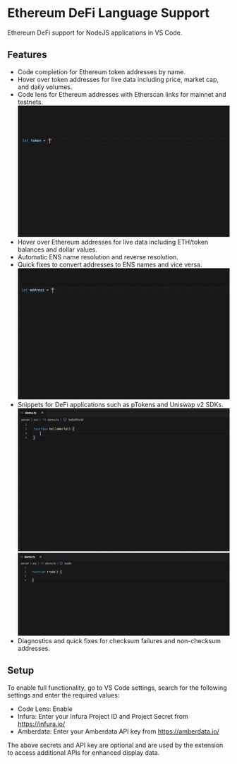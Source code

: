 # Ethereum DeFi Language Support

Ethereum DeFi support for NodeJS applications in VS Code.

## Features

- Code completion for Ethereum token addresses by name.
- Hover over token addresses for live data including price, market cap, and daily volumes.
- Code lens for Ethereum addresses with Etherscan links for mainnet and testnets.
![](images/token.gif)
- Hover over Ethereum addresses for live data including ETH/token balances and dollar values.
- Automatic ENS name resolution and reverse resolution.
- Quick fixes to convert addresses to ENS names and vice versa.
![](images/ens.gif)
- Snippets for DeFi applications such as pTokens and Uniswap v2 SDKs.
![](images/ptokens.gif)
![](images/uniswap.gif)
- Diagnostics and quick fixes for checksum failures and non-checksum addresses.

## Setup

To enable full functionality, go to VS Code settings, search for the following settings and enter the required values:
- Code Lens: Enable
- Infura: Enter your Infura Project ID and Project Secret from https://infura.io/
- Amberdata: Enter your Amberdata API key from https://amberdata.io/

The above secrets and API key are optional and are used by the extension to access additional APIs for enhanced display data.
